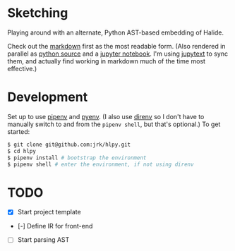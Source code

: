 # Sketching
Playing around with an alternate, Python AST-based embedding of Halide.

Check out the [markdown](sketching/sketching.md) first as the most readable form.
(Also rendered in parallel as [python source](sketching/sketching.py) and a [jupyter notebook](sketching/sketching.ipynb). I'm using [jupytext](https://jupytext.readthedocs.io) to sync them, and actually find working in markdown much of the time most effective.)

# Development
Set up to use [pipenv](https://pipenv.pypa.io/en/latest/) and [pyenv](https://github.com/pyenv/pyenv). (I also use [direnv](https://direnv.net) so I don't have to manually switch to and from the `pipenv shell`, but that's optional.) To get started:

```bash
$ git clone git@github.com:jrk/hlpy.git
$ cd hlpy
$ pipenv install # bootstrap the environment
$ pipenv shell # enter the environment, if not using direnv
```

# TODO
- [x] Start project template
- [-] Define IR for front-end
- [ ] Start parsing AST
